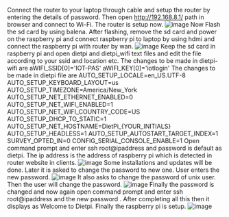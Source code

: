 Connect the router to your laptop through cable and setup the router by entering the details of password. Then open http://192.168.8.1/ path in browser and connect to Wi-Fi. The router is setup now.
![image](https://user-images.githubusercontent.com/112037009/190512931-22a77f24-f3e8-49ee-a89e-ba34269e0c12.png)
Now Flash the sd card by using balena. After flashing, remove the sd card and power on the raspberry pi and connect raspberry pi to laptop by using hdmi and connect the raspberry pi with router by wan.
![image](https://user-images.githubusercontent.com/112037009/190513215-0e3bdfd9-ff82-44a1-9bc1-9e56f9091a6f.png)
Keep the sd card in raspberry pi and open dietpi and dietpi_wifi text files and edit the file according to your ssid and location etc.
The changes to be made in dietpi-wifi are 
aWIFI_SSID[0]='IOT-PAS'
aWIFI_KEY[0]='iotlogin'
The changes to be made in dietpi file are
AUTO_SETUP_LOCALE=en_US.UTF-8
AUTO_SETUP_KEYBOARD_LAYOUT=us
AUTO_SETUP_TIMEZONE=America/New_York
AUTO_SETUP_NET_ETHERNET_ENABLED=0
AUTO_SETUP_NET_WIFI_ENABLED=1
AUTO_SETUP_NET_WIFI_COUNTRY_CODE=US
AUTO_SETUP_DHCP_TO_STATIC=1
AUTO_SETUP_NET_HOSTNAME=DietPi_{YOUR_INITIALS}
AUTO_SETUP_HEADLESS=1
AUTO_SETUP_AUTOSTART_TARGET_INDEX=1
SURVEY_OPTED_IN=0
CONFIG_SERIAL_CONSOLE_ENABLE=1
Open command prompt and enter ssh root@ipaddress and password is default as dietpi. The ip address is the address of raspberry pi which is detected in router website in clients.
![image](https://user-images.githubusercontent.com/112037009/190513412-9ee0de6d-83c5-416d-b3fa-a199537c3a49.png)
Some installations and updates will be done. Later it is asked to change the password to new one. User enters the new password. 
![image](https://user-images.githubusercontent.com/112037009/190513465-0ef9417b-621c-463b-b41c-1f656273a7a9.png)
It also asks to change the password of unix user. Then the user will change the password.
![image](https://user-images.githubusercontent.com/112037009/190513509-d4fd3a72-5746-481c-81f3-6322d0ffb193.png)
Finally the password is changed and now again open command prompt and enter ssh root@ipaddress and the new password .
After completing all this then it displays as Welcome to Dietpi. Finally the raspberry pi is setup.
![image](https://user-images.githubusercontent.com/112037009/190513590-1055aa87-fbec-4bef-ad1a-edb6b7910a3f.png)

